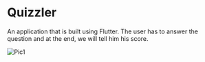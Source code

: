 # Quizzler
An application that is built using Flutter.
The user has to answer the question and at the end, we will tell him his score.

![Pic1](../Photos/Quizzler/1)